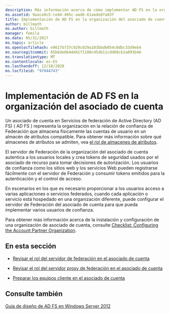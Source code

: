 ```yaml
---
description: Más información acerca de cómo implementar AD FS en la organización del asociado de cuenta
ms.assetid: 9aaca9c5-ce44-495c-aad6-61aede87a83f
title: Implementación de AD FS en la organización del asociado de cuenta
author: billmath
ms.author: billmath
manager: femila
ms.date: 05/31/2017
ms.topic: article
ms.openlocfilehash: e9617b737c929c029a103bbd6054c0dbc33d9eb4
ms.sourcegitcommit: 65b6de6b44d41f1180c45db11cdd60cb2a093b46
ms.translationtype: MT
ms.contentlocale: es-ES
ms.lasthandoff: 12/10/2020
ms.locfileid: "97044743"
---
```

# <a name="deploying-ad-fs-in-the-account-partner-organization"></a>Implementación de AD FS en la organización del asociado de cuenta

Un asociado de cuenta en Servicios de federación de Active Directory (AD FS) \( AD FS \) representa la organización en la relación de confianza de Federación que almacena físicamente las cuentas de usuario en un almacén de atributos compatible. Para obtener más información sobre qué almacenes de atributos se admiten, vea [el rol de almacenes de atributos](../../ad-fs/technical-reference/The-Role-of-Attribute-Stores.md).

El servidor de Federación de la organización del asociado de cuenta autentica a los usuarios locales y crea tokens de seguridad usados por el asociado de recurso para tomar decisiones de autorización. Los usuarios de confianza como los sitios web y los servicios Web pueden registrarse fácilmente con el servidor de Federación y consumir tokens emitidos para la autenticación y el control de acceso.

En escenarios en los que es necesario proporcionar a los usuarios acceso a varias aplicaciones o servicios federados, cuando cada aplicación o servicio está hospedado en una organización diferente, puede configurar el servidor de Federación del asociado de cuenta para que pueda implementar varios usuarios de confianza.

Para obtener más información acerca de la instalación y configuración de una organización de asociado de cuenta, consulte [Checklist: Configuring the Account Partner Organization](../../ad-fs/deployment/Checklist--Configuring-the-Account-Partner-Organization.md).

## <a name="in-this-section"></a>En esta sección

-   [Revisar el rol del servidor de federación en el asociado de cuenta](Review-the-Role-of-the-Federation-Server-in-the-Account-Partner.md)

-   [Revisar el rol del servidor proxy de federación en el asociado de cuenta](Review-the-Role-of-the-Federation-Server-Proxy-in-the-Account-Partner.md)

-   [Preparar los equipos cliente en el asociado de cuenta](Prepare-Client-Computers-in-the-Account-Partner.md)

## <a name="see-also"></a>Consulte también
[Guía de diseño de AD FS en Windows Server 2012](AD-FS-Design-Guide-in-Windows-Server-2012.md)
